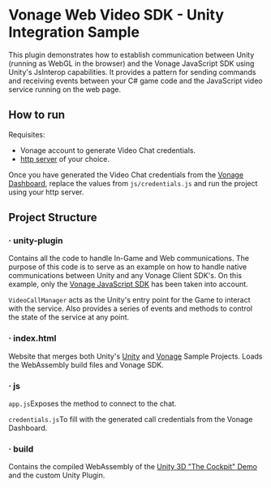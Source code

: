 # Vonage Web Video SDK - Unity Integration Sample

This plugin demonstrates how to establish communication between Unity (running as WebGL in the browser) and the Vonage JavaScript SDK using Unity's JsInterop capabilities. It provides a pattern for sending commands and receiving events between your C# game code and the JavaScript video service running on the web page.

## How to run
Requisites:
- Vonage account to generate Video Chat credentials.
- [http server](https://runjs.app/blog/how-to-start-a-node-server) of your choice.

Once you have generated the Video Chat credentials from the [Vonage Dashboard](https://dashboard.vonage.com/), replace the values from `js/credentials.js` and run the project using your http server.


## Project Structure
### · unity-plugin
Contains all the code to handle In-Game and Web communications. The purpose of this code is to serve as an example on how to handle native communications between Unity and any Vonage Client SDK's. On this example, only the [Vonage JavaScript SDK](https://tokbox.com/developer/sdks/js/) has been taken into account.

`VideoCallManager` acts as the Unity's entry point for the Game to interact with the service. Also provides a series of events and methods to control the state of the service at any point.

### · index.html
Website that merges both Unity's [Unity](https://unity.com/demos/urp-3d-sample) and [Vonage](https://github.com/opentok/opentok-web-samples/tree/main/Basic%20Video%20Chat) Sample Projects. Loads the WebAssembly build files and Vonage SDK.

### · js
`app.js`Exposes the method to connect to the chat.

`credentials.js`To fill with the generated call credentials from the Vonage Dashboard. 

### · build
Contains the compiled WebAssembly of the [Unity 3D "The Cockpit" Demo](https://unity.com/demos/urp-3d-sample) and the custom Unity Plugin.
